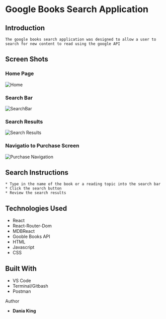 # Google Books Search Application

## Introduction

    The google books search application was designed to allow a user to
    search for new content to read using the google API

## Screen Shots

### Home Page

![Home](https://res.cloudinary.com/dking14/image/upload/v1598116961/Books%20Search/books_landing_zkb62n.jpg "Home Screen")

### Search Bar

![SearchBar](https://res.cloudinary.com/dking14/image/upload/v1598116962/Books%20Search/books_search_zmxfu9.jpg "Search Bar")

### Search Results

![Search Results](https://res.cloudinary.com/dking14/image/upload/v1598116961/Books%20Search/books_search_results_k4yxlg.jpg "Search Results")

### Navigatio to Purchase Screen

![Purchase Navigation](https://res.cloudinary.com/dking14/image/upload/v1598116961/Books%20Search/books_search_results_k4yxlg.jpg "Purchase Navigation")

## Search Instructions

    * Type in the name of the book or a reading topic into the search bar
    * Click the search button
    * Review the search results

## Technologies Used

- React
- React-Router-Dom
- MDBReact
- Gooble Books API
- HTML
- Javascript
- CSS

## Built With

- VS Code
- Terminal/Gitbash
- Postman

Author

- **Dania King**
